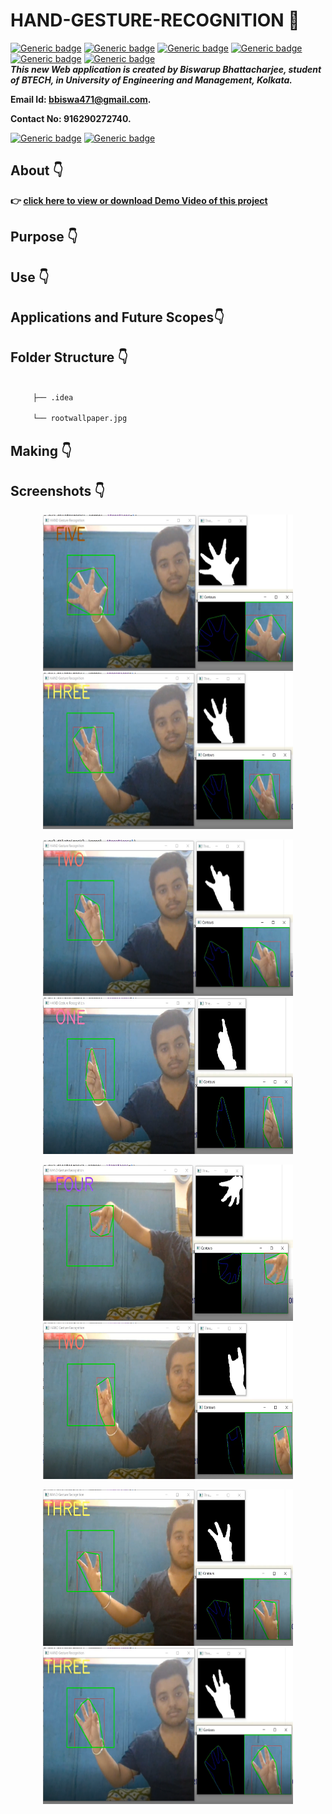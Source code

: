 # HAND-GESTURE-RECOGNITION :star_struck:

[![Generic badge](https://img.shields.io/badge/hand%20-gesture-red)](https://shields.io/) [![Generic badge](https://img.shields.io/badge/advance-Python3-yellowgreen)](https://shields.io/) [![Generic badge](https://img.shields.io/badge/module-numpy-ff69b4)](https://shields.io/) [![Generic badge](https://img.shields.io/badge/module%20-cv2-success)](https://shields.io/) [![Generic badge](https://img.shields.io/badge/computer-vision-blueviolet)](https://shields.io/) [![Generic badge](https://img.shields.io/badge/module-math-critical)](https://shields.io/)
<br>
***This new Web application is created by Biswarup Bhattacharjee, student of BTECH, in University of Engineering and Management, Kolkata.***

**Email Id: bbiswa471@gmail.com.** 

**Contact No: 916290272740.** 

[![Generic badge](https://img.shields.io/badge/contact%20me-facebook-blue)](https://www.facebook.com/biswarup.bhattacharjee.5811) [![Generic badge](https://img.shields.io/badge/visit%20my%20projects%20-github-brightgreen)](https://github.com/biswa2210)

## About :point_down: 


**:point_right: [click here to view or download Demo Video of this project](https://drive.google.com/file/d/1GZ9FvfGjo6xBK1YKJENIv0KINdOazDue/view)**

## Purpose :point_down:


## Use :point_down:

## Applications and Future Scopes:point_down:


## Folder Structure :point_down:
```bash

     ├── .idea

     └── rootwallpaper.jpg 
```                       

## Making :point_down:


## Screenshots :point_down: 
<div align="center">
<a href="hg1.PNG"><img src="hg1.PNG" width="400" height= "250"></a> <a href="hg2.PNG"><img src="hg2.PNG" width="400" height= "250"></a>

<a href="hg3.PNG"><img src="hg3.PNG" width="400" height= "250"></a> <a href="hg4.PNG"><img src="hg4.PNG" width="400" height= "250"></a>

<a href="hg5.PNG"><img src="hg5.PNG" width="400" height= "250"></a> <a href="hg6.PNG"><img src="hg6.PNG" width="400" height= "250"></a>

<a href="hg7.PNG"><img src="hg7.PNG" width="400" height= "250"></a> <a href="hg8.PNG"><img src="hg8.PNG" width="400" height= "250"></a>
</div>


